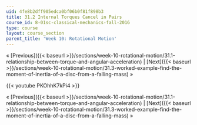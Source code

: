 ```yaml
---
uid: 4fe8b2dff905edca0bf06b0f81f898b3
title: 31.2 Internal Torques Cancel in Pairs
course_id: 8-01sc-classical-mechanics-fall-2016
type: course
layout: course_section
parent_title: 'Week 10: Rotational Motion'
---
```


« [Previous]({{< baseurl >}}/sections/week-10-rotational-motion/31.1-relationship-between-torque-and-angular-acceleration) | [Next]({{< baseurl >}}/sections/week-10-rotational-motion/31.3-worked-example-find-the-moment-of-inertia-of-a-disc-from-a-falling-mass) »

{{< youtube PKOhhK7kPi4 >}}

« [Previous]({{< baseurl >}}/sections/week-10-rotational-motion/31.1-relationship-between-torque-and-angular-acceleration) | [Next]({{< baseurl >}}/sections/week-10-rotational-motion/31.3-worked-example-find-the-moment-of-inertia-of-a-disc-from-a-falling-mass) »